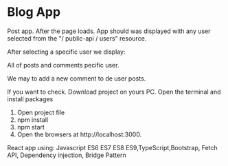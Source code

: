 # Blog App

Post app. After the page loads. App should was displayed with any user selected from the "/ public-api / users" resource.

After selecting a specific user we display:

All of posts and comments pecific user.

We may to add a new comment to de user posts.

If you want to check. Download project on yours PC. Open the terminal and install packages

1. Open project file
2. npm install
3. npm start
4. Open the browsers at http://localhost:3000.

React app using: Javascript ES6 ES7 ES8 ES9,TypeScript,Bootstrap, Fetch API, Dependency injection, Bridge Pattern
